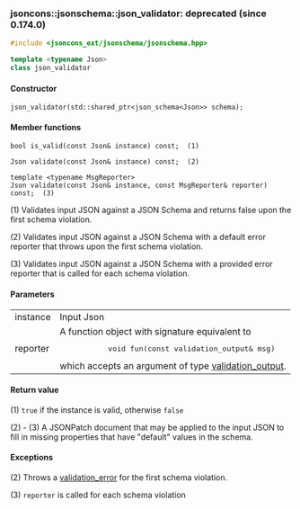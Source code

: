 ### jsoncons::jsonschema::json_validator: deprecated (since 0.174.0)

```cpp
#include <jsoncons_ext/jsonschema/jsonschema.hpp>

template <typename Json>
class json_validator
```

#### Constructor

    json_validator(std::shared_ptr<json_schema<Json>> schema);

#### Member functions

    bool is_valid(const Json& instance) const;  (1)

    Json validate(const Json& instance) const;  (2)

    template <typename MsgReporter>
    Json validate(const Json& instance, const MsgReporter& reporter) const;  (3)

(1) Validates input JSON against a JSON Schema and returns false upon the 
first schema violation.

(2) Validates input JSON against a JSON Schema with a default error reporter
that throws upon the first schema violation.

(3) Validates input JSON against a JSON Schema with a provided error reporter
that is called for each schema violation.

#### Parameters

<table>
  <tr>
    <td>instance</td>
    <td>Input Json</td> 
  </tr>
  <tr>
    <td>reporter</td>
    <td>A function object with signature equivalent to 
    <pre>
           void fun(const validation_output& msg)</pre>
which accepts an argument of type <a href="validation_output.md">validation_output</a>.</td> 
  </tr>
</table>

#### Return value
 
(1) `true` if the instance is valid, otherwise `false` 

(2) - (3) A JSONPatch document that may be applied to the input JSON
to fill in missing properties that have "default" values in the
schema.

#### Exceptions

(2) Throws a [validation_error](validation_error.md) for the first schema violation.

(3) `reporter` is called for each schema violation

